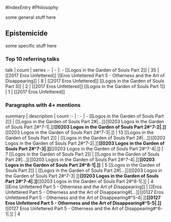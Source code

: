 #IndexEntry #Philosophy

some general stuff here

## Epistemicide
some specific stuff here

### Top 10 referring talks
talk | count | series
:- | - |: -
[[Logos in the Garden of Souls Part 2]] | 35 | [[2017 Eros Unfettered]]
[[Eros Unfettered Part 5 - Otherness and the Art of Disappearing]] | 8 | [[2017 Eros Unfettered]]
[[Logos in the Garden of Souls Part 3]] | 2 | [[2017 Eros Unfettered]]
[[Logos in the Garden of Souls Part 1]] | 1 | [[2017 Eros Unfettered]]

### Paragraphs with 4+ mentions
summary | description | count
:- | : - | -
[[Logos in the Garden of Souls Part 2]] | [[Logos in the Garden of Souls Part 2#\|...]] [[0203 Logos in the Garden of Souls Part 2#^7-1\|.]] **[[0203 Logos in the Garden of Souls Part 2#^7-2\|.]]** [[0203 Logos in the Garden of Souls Part 2#^7-3\|.]] | 13
[[Logos in the Garden of Souls Part 2]] | [[Logos in the Garden of Souls Part 2#\|...]] [[0203 Logos in the Garden of Souls Part 2#^7-2\|.]] **[[0203 Logos in the Garden of Souls Part 2#^7-3\|.]]** [[0203 Logos in the Garden of Souls Part 2#^7-4\|.]] | 7
[[Logos in the Garden of Souls Part 2]] | [[Logos in the Garden of Souls Part 2#\|...]] [[0203 Logos in the Garden of Souls Part 2#^7-4\|.]] **[[0203 Logos in the Garden of Souls Part 2#^8-1\|.]]**  | 5
[[Logos in the Garden of Souls Part 2]] | [[Logos in the Garden of Souls Part 2#\|...]] [[0203 Logos in the Garden of Souls Part 2#^7-3\|.]] **[[0203 Logos in the Garden of Souls Part 2#^7-4\|.]]** [[0203 Logos in the Garden of Souls Part 2#^8-1\|.]] | 4
[[Eros Unfettered Part 5 - Otherness and the Art of Disappearing]] | [[Eros Unfettered Part 5 - Otherness and the Art of Disappearing#\|...]] [[0127 Eros Unfettered Part 5 - Otherness and the Art of Disappearing#^5-4\|.]] **[[0127 Eros Unfettered Part 5 - Otherness and the Art of Disappearing#^5-5\|.]]** [[0127 Eros Unfettered Part 5 - Otherness and the Art of Disappearing#^6-1\|.]] | 4

